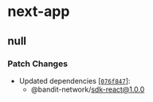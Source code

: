 # next-app

## null

### Patch Changes

- Updated dependencies [[`076f847`](https://github.com/bandit-network/bandit-widgets/commit/076f8475234d70a84f1e43e122d278487023e8ec)]:
  - @bandit-network/sdk-react@1.0.0
